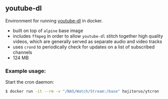 ## youtube-dl

Environment for running [youtube-dl](https://github.com/rg3/youtube-dl) in docker.

* built on top of `alpine` base image
* includes `ffmpeg` in order to allow `youtube-dl` stitch together high quality videos, which are generally served as separate audio and video tracks
* uses `crond` to periodically check for updates on a list of subscribed channels
* 124 MB

### Example usage:

Start the cron daemon:

```bash
$ docker run -it --rm -v "/NAS/Watch/Stream:/base" hajitorus/ytcron
```

